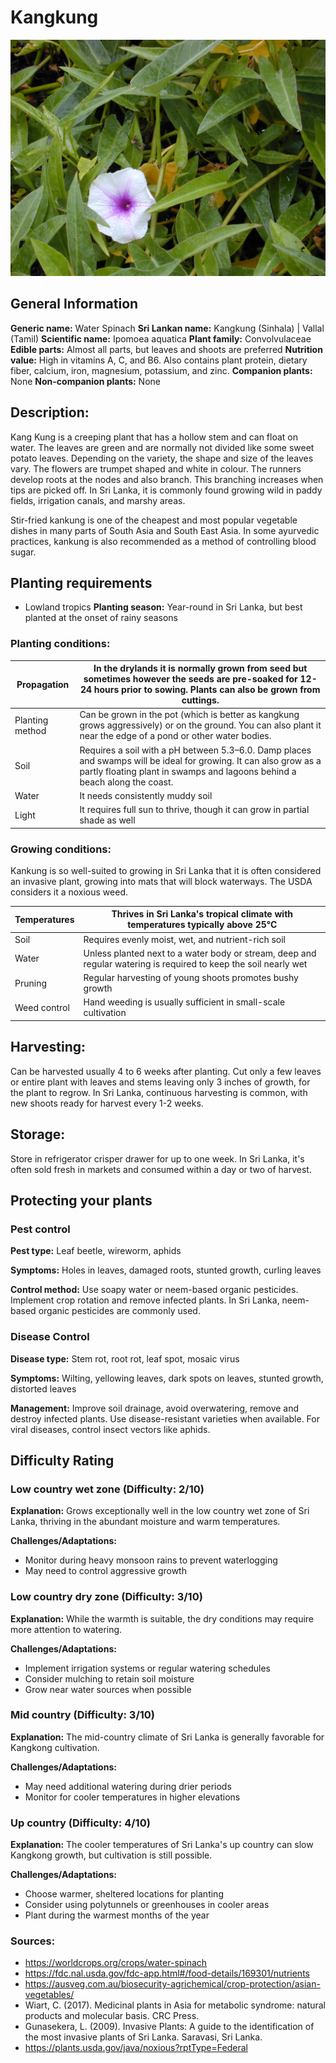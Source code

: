 # Kangkung
![Kang-Kung.jpeg](../../assets/images/Kang-Kung.jpeg "CC BY-SA 3.0, https://commons.wikimedia.org/w/index.php?curid=253457")
    
## General Information
**Generic name:** Water Spinach
**Sri Lankan name:** Kangkung (Sinhala) | Vallal (Tamil)
**Scientific name:** Ipomoea aquatica
**Plant family:** Convolvulaceae
**Edible parts:** Almost all parts, but leaves and shoots are preferred
**Nutrition value:** High in vitamins A, C, and B6. Also contains plant protein, dietary fiber, calcium, iron, magnesium, potassium, and zinc.
**Companion plants:** None
**Non-companion plants:** None

## Description:
Kang Kung is a creeping plant that has a hollow stem and can float on water. The leaves are green and are normally not divided like some sweet potato leaves. Depending on the variety, the shape and size of the leaves vary. The flowers are trumpet shaped and white in colour. The runners develop roots at the nodes and also branch. This branching increases when tips are picked off. In Sri Lanka, it is commonly found growing wild in paddy fields, irrigation canals, and marshy areas.

Stir-fried kankung is one of the cheapest and most popular vegetable dishes in many parts of South Asia and South East Asia. In some ayurvedic practices, kankung is also recommended as a method of controlling blood sugar. 

## Planting requirements
- Lowland tropics
**Planting season:** Year-round in Sri Lanka, but best planted at the onset of rainy seasons

### Planting conditions:
| **Propagation** | In the drylands it is normally grown from seed but sometimes however the seeds are pre-soaked for 12-24 hours prior to sowing. Plants can also be grown from cuttings.                                  |
|-----------------|---------------------------------------------------------------------------------------------------------------------------------------------------------------------------------------------------------|
| Planting method | Can be grown in the pot (which is better as kangkung grows aggressively) or on the ground. You can also plant it near the edge of a pond or other water bodies.                                    |
| Soil            | Requires a soil with a pH between 5.3–6.0. Damp places and swamps will be ideal for growing. It can also grow as a partly floating plant in swamps and lagoons behind a beach along the coast. |
| Water           | It needs consistently muddy soil                                                                                                                                              |
| Light           | It requires full sun to thrive, though it can grow in partial shade as well                                                                                                                                        |

### Growing conditions:
Kankung is so well-suited to growing in Sri Lanka that it is often considered an invasive plant, growing into mats that will block waterways. The USDA considers it a noxious weed. 

| **Temperatures** | Thrives in Sri Lanka's tropical climate with temperatures typically above 25°C |
|----|----|
| Soil | Requires evenly moist, wet, and nutrient-rich soil |
| Water | Unless planted next to a water body or stream, deep and regular watering is required to keep the soil nearly wet |
| Pruning | Regular harvesting of young shoots promotes bushy growth |
| Weed control | Hand weeding is usually sufficient in small-scale cultivation |

## Harvesting:

Can be harvested usually 4 to 6 weeks after planting. Cut only a few leaves or entire plant with leaves and stems leaving only 3 inches of growth, for the plant to regrow. In Sri Lanka, continuous harvesting is common, with new shoots ready for harvest every 1-2 weeks.


## Storage: 
Store in refrigerator crisper drawer for up to one week. In Sri Lanka, it's often sold fresh in markets and consumed within a day or two of harvest.

## Protecting your plants
### Pest control

**Pest type:** Leaf beetle, wireworm, aphids

**Symptoms:** Holes in leaves, damaged roots, stunted growth, curling leaves

**Control method:** Use soapy water or neem-based organic pesticides. Implement crop rotation and remove infected plants. In Sri Lanka, neem-based organic pesticides are commonly used.

### Disease Control

**Disease type:** Stem rot, root rot, leaf spot, mosaic virus

**Symptoms:** Wilting, yellowing leaves, dark spots on leaves, stunted growth, distorted leaves

**Management:** Improve soil drainage, avoid overwatering, remove and destroy infected plants. Use disease-resistant varieties when available. For viral diseases, control insect vectors like aphids.

## Difficulty Rating
### Low country wet zone (Difficulty: 2/10)
**Explanation:** Grows exceptionally well in the low country wet zone of Sri Lanka, thriving in the abundant moisture and warm temperatures.

**Challenges/Adaptations:**
- Monitor during heavy monsoon rains to prevent waterlogging
- May need to control aggressive growth

### Low country dry zone (Difficulty: 3/10)
**Explanation:** While the warmth is suitable, the dry conditions may require more attention to watering.

**Challenges/Adaptations:**
- Implement irrigation systems or regular watering schedules
- Consider mulching to retain soil moisture
- Grow near water sources when possible

### Mid country (Difficulty: 3/10)
**Explanation:** The mid-country climate of Sri Lanka is generally favorable for Kangkong cultivation.

**Challenges/Adaptations:**
- May need additional watering during drier periods
- Monitor for cooler temperatures in higher elevations

### Up country (Difficulty: 4/10)
**Explanation:** The cooler temperatures of Sri Lanka's up country can slow Kangkong growth, but cultivation is still possible.

**Challenges/Adaptations:**
- Choose warmer, sheltered locations for planting
- Consider using polytunnels or greenhouses in cooler areas
- Plant during the warmest months of the year

### Sources:
- https://worldcrops.org/crops/water-spinach
- https://fdc.nal.usda.gov/fdc-app.html#/food-details/169301/nutrients
- https://ausveg.com.au/biosecurity-agrichemical/crop-protection/asian-vegetables/
- Wiart, C. (2017). Medicinal plants in Asia for metabolic syndrome: natural products and molecular basis. CRC Press.
- Gunasekera, L. (2009). Invasive Plants: A guide to the identification of the most invasive plants of Sri Lanka. Saravasi, Sri Lanka.
- https://plants.usda.gov/java/noxious?rptType=Federal
